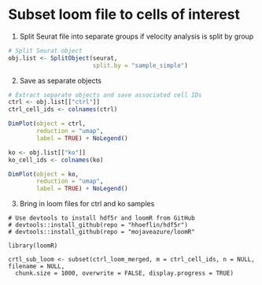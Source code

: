 # Subset loom file to cells of interest

1. Split Seurat file into separate groups if velocity analysis is split by group

```r
# Split Seurat object
obj.list <- SplitObject(seurat, 
                        split.by = "sample_simple")               
```

2. Save as separate objects

```r
# Extract separate objects and save associated cell IDs
ctrl <- obj.list[["ctrl"]]
ctrl_cell_ids <- colnames(ctrl)

DimPlot(object = ctrl,
        reduction = "umap",
        label = TRUE) + NoLegend()

ko <- obj.list[["ko"]]
ko_cell_ids <- colnames(ko)

DimPlot(object = ko,
        reduction = "umap",
        label = TRUE) + NoLegend()
```

3. Bring in loom files for ctrl and ko samples

```
# Use devtools to install hdf5r and loomR from GitHub
# devtools::install_github(repo = "hhoeflin/hdf5r")
# devtools::install_github(repo = "mojaveazure/loomR"

library(loomR)

crtl_sub_loom <- subset(ctrl_loom_merged, m = ctrl_cell_ids, n = NULL, filename = NULL,
  chunk.size = 1000, overwrite = FALSE, display.progress = TRUE)

